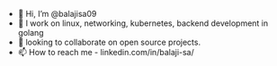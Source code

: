 - 👋 Hi, I’m @balajisa09
- 👀 I work on linux, networking, kubernetes, backend development in golang
- 💞️ looking to collaborate on open source projects.
- 📫 How to reach me  - linkedin.com/in/balaji-sa/



<!---
balajisa09/balajisa09 is a ✨ special ✨ repository because its `README.md` (this file) appears on your GitHub profile.
You can click the Preview link to take a look at your changes.
--->
